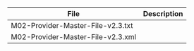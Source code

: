 File|Description
----|-----------
M02-Provider-Master-File-v2.3.txt|
M02-Provider-Master-File-v2.3.xml|
